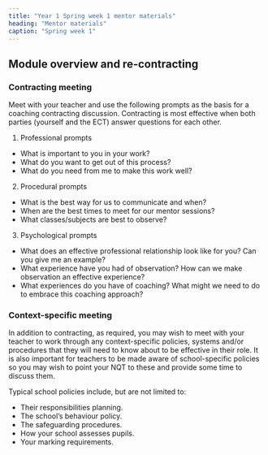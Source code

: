 ```yaml
---
title: "Year 1 Spring week 1 mentor materials"
heading: "Mentor materials"
caption: "Spring week 1"
---
```



## Module overview and re-contracting

### Contracting meeting

Meet with your teacher and use the following prompts as the basis for a coaching contracting discussion. Contracting is most effective when both parties (yourself and the ECT) answer questions for each other.

1. Professional prompts

- What is important to you in your work?
- What do you want to get out of this process?
- What do you need from me to make this work well?

2. Procedural prompts

- What is the best way for us to communicate and when?
- When are the best times to meet for our mentor sessions?
- What classes/subjects are best to observe?

3. Psychological prompts

- What does an effective professional relationship look like for you? Can you give me an example?
- What experience have you had of observation? How can we make observation an effective experience?
- What experiences do you have of coaching? What might we need to do to embrace this coaching approach?

### Context-specific meeting

In addition to contracting, as required, you may wish to meet with your teacher to work through any context-specific policies, systems and/or procedures that they will need to know about to be effective in their role. It is also important for teachers to be made aware of school-specific policies so you may wish to point your NQT to these and provide some time to discuss them.

Typical school policies include, but are not limited to:

- Their responsibilities planning.
- The school’s behaviour policy.
- The safeguarding procedures.
- How your school assesses pupils.
- Your marking requirements.

